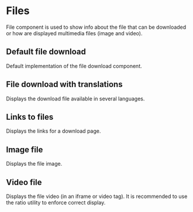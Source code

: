 # Files

File component is used to show info about the file that can be downloaded or how
are displayed multimedia files (image and video).

## Default file download

Default implementation of the file download component.

## File download with translations

Displays the download file available in several languages.

## Links to files

Displays the links for a download page.

## Image file

Displays the file image.

## Video file

Displays the file video (in an iframe or video tag).
It is recommended to use the ratio utility to enforce correct display.
